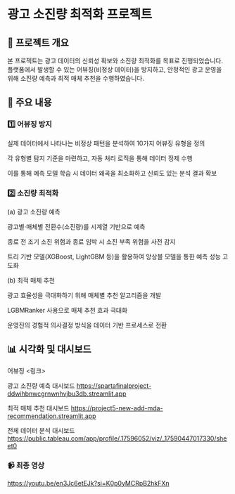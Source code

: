 # 광고 소진량 최적화 프로젝트
## 📌 프로젝트 개요

본 프로젝트는 광고 데이터의 신뢰성 확보와 소진량 최적화를 목표로 진행되었습니다.
플랫폼에서 발생할 수 있는 어뷰징(비정상 데이터)을 방지하고, 안정적인 광고 운영을 위해 소진량 예측과 최적 매체 추천을 수행하였습니다.

## 🎯 주요 내용
### 1️⃣ 어뷰징 방지

실제 데이터에서 나타나는 비정상 패턴을 분석하여 10가지 어뷰징 유형을 정의

각 유형별 탐지 기준을 마련하고, 자동 처리 로직을 통해 데이터 정제 수행

이를 통해 예측 모델 학습 시 데이터 왜곡을 최소화하고 신뢰도 있는 분석 결과 확보

### 2️⃣ 소진량 최적화
(a) 광고 소진량 예측

광고별·매체별 전환수(소진량)를 시계열 기반으로 예측

종료 전 조기 소진 위험과 종료 임박 시 소진 부족 위험을 사전 감지

트리 기반 모델(XGBoost, LightGBM 등)을 활용하여 앙상블 모델을 통한 예측 성능 고도화

(b) 최적 매체 추천

광고 효율성을 극대화하기 위해 매체별 추천 알고리즘을 개발

LGBMRanker 사용으로 매체 추천 효과 극대화

운영진의 경험적 의사결정 방식을 데이터 기반 프로세스로 전환

## 📊 시각화 및 대시보드
어뷰징
<링크>

광고 소진량 예측 대시보드
https://spartafinalproject-ddwihbnwcgrnwnhvjbu3db.streamlit.app

최적 매체 추천 대시보드
https://project5-new-add-mda-recommendation.streamlit.app

전체 데이터 분석 대시보드
https://public.tableau.com/app/profile/.17596052/viz/_17590447017330/sheet0

### 📹 최종 영상
https://youtu.be/en3Jc6etEJk?si=K0p0yMCRpB2hkFXn
